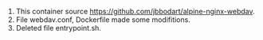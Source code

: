1. This container source https://github.com/jbbodart/alpine-nginx-webdav.
2. File webdav.conf, Dockerfile made some modifitions.
3. Deleted file entrypoint.sh.

